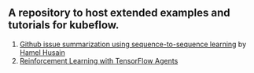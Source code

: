 ## A repository to host extended examples and tutorials for kubeflow.

1. [Github issue summarization using sequence-to-sequence learning](./issue_summarization_github_issues) by [Hamel Husain](https://github.com/hamelsmu)
2. [Reinforcement Learning with TensorFlow Agents](./agents)

